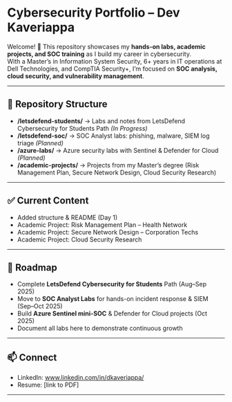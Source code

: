 # Cybersecurity Portfolio – Dev Kaveriappa

Welcome! 👋 This repository showcases my **hands-on labs, academic projects, and SOC training** as I build my career in cybersecurity.  
With a Master’s in Information System Security, 6+ years in IT operations at Dell Technologies, and CompTIA Security+, I’m focused on **SOC analysis, cloud security, and vulnerability management**.

---

## 📂 Repository Structure
- **/letsdefend-students/** → Labs and notes from LetsDefend Cybersecurity for Students Path *(In Progress)*  
- **/letsdefend-soc/** → SOC Analyst labs: phishing, malware, SIEM log triage *(Planned)*  
- **/azure-labs/** → Azure security labs with Sentinel & Defender for Cloud *(Planned)*  
- **/academic-projects/** → Projects from my Master’s degree (Risk Management Plan, Secure Network Design, Cloud Security Research)

---

## ✅ Current Content
- Added structure & README (Day 1)  
- Academic Project: Risk Management Plan – Health Network  
- Academic Project: Secure Network Design – Corporation Techs  
- Academic Project: Cloud Security Research  

---

## 🚀 Roadmap
- Complete **LetsDefend Cybersecurity for Students** Path (Aug–Sep 2025)  
- Move to **SOC Analyst Labs** for hands-on incident response & SIEM (Sep–Oct 2025)  
- Build **Azure Sentinel mini-SOC** & Defender for Cloud projects (Oct 2025)  
- Document all labs here to demonstrate continuous growth  

---

## 📫 Connect
- LinkedIn: www.linkedin.com/in/dkaveriappa/ 
- Resume: [link to PDF]

---
